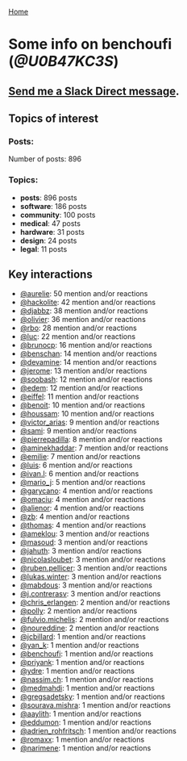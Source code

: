 [Home](https://kelu124.github.io/echommunity/)

# Some info on __benchoufi__ (_@U0B47KC3S_)


## [Send me a Slack Direct message](https://echopen.slack.com/messages/@benchoufi/).

## Topics of interest

### Posts: 

Number of posts: 896

### Topics:

* __posts__: 896 posts
* __software__: 186 posts
* __community__: 100 posts
* __medical__: 47 posts
* __hardware__: 31 posts
* __design__: 24 posts
* __legal__: 11 posts

## Key interactions 

* [@aurelie](./U37GZRZU6.md): 50 mention and/or reactions
* [@hackolite](./U20C8CKTL.md): 42 mention and/or reactions
* [@djabbz](./U2PFHNN3C.md): 38 mention and/or reactions
* [@olivier](./U04DFTZ7D.md): 36 mention and/or reactions
* [@rbo](./U38HVMZ6K.md): 28 mention and/or reactions
* [@luc](./U0AAL4W13.md): 22 mention and/or reactions
* [@brunocp](./U33817K25.md): 16 mention and/or reactions
* [@benschan](./U1PKXQVDW.md): 14 mention and/or reactions
* [@devamine](./U2X7189QR.md): 14 mention and/or reactions
* [@jerome](./U07UEJC2H.md): 13 mention and/or reactions
* [@soobash](./U1PAGSKGU.md): 12 mention and/or reactions
* [@edem](./U34N7NQNR.md): 12 mention and/or reactions
* [@eiffel](./U3GHS132Q.md): 11 mention and/or reactions
* [@benoit](./U0GMX7QUB.md): 10 mention and/or reactions
* [@houssam](./U2Y7FPEUB.md): 10 mention and/or reactions
* [@victor_arias](./U32FZ0QLX.md): 9 mention and/or reactions
* [@sami](./U2MF267L2.md): 9 mention and/or reactions
* [@pierrepadilla](./U2X419KJS.md): 8 mention and/or reactions
* [@aminekhaddar](./U2XLJS5L0.md): 7 mention and/or reactions
* [@emilie](./U0FN1B8KD.md): 7 mention and/or reactions
* [@luis](./U34231VFH.md): 6 mention and/or reactions
* [@ivan.l](./U3CDR25JP.md): 6 mention and/or reactions
* [@mario_j](./U32UWGGN9.md): 5 mention and/or reactions
* [@garycano](./U31UCUFPW.md): 4 mention and/or reactions
* [@omaciu](./U3J40RUDT.md): 4 mention and/or reactions
* [@alienor](./U1N5Q9334.md): 4 mention and/or reactions
* [@zb](./U1P9ARRU3.md): 4 mention and/or reactions
* [@thomas](./U2Q4137LL.md): 4 mention and/or reactions
* [@ameklou](./U32AR6TED.md): 3 mention and/or reactions
* [@masoud](./U3PLYAJPJ.md): 3 mention and/or reactions
* [@jahuth](./U3FCS2UP3.md): 3 mention and/or reactions
* [@nicolasloubet](./U04H8570R.md): 3 mention and/or reactions
* [@ruben.pellicer](./U32V2JWFJ.md): 3 mention and/or reactions
* [@lukas.winter](./U352MKG4V.md): 3 mention and/or reactions
* [@mabdous](./U2YN8FREG.md): 3 mention and/or reactions
* [@j.contrerasv](./U336DPZV4.md): 3 mention and/or reactions
* [@chris_erlangen](./U3PC2A4GZ.md): 2 mention and/or reactions
* [@polly](./U24BZF8UR.md): 2 mention and/or reactions
* [@fulvio.michelis](./U3D9HA0N4.md): 2 mention and/or reactions
* [@noureddine](./U38TWKY9Y.md): 2 mention and/or reactions
* [@jcbillard](./U3GQS8JTZ.md): 1 mention and/or reactions
* [@yan_k](./U3NT8G2BC.md): 1 mention and/or reactions
* [@benchoufi](./U0B47KC3S.md): 1 mention and/or reactions
* [@priyank](./U23D8HAC9.md): 1 mention and/or reactions
* [@ydre](./U2404BG5N.md): 1 mention and/or reactions
* [@nassim.ch](./U1NM17NHF.md): 1 mention and/or reactions
* [@medmahdi](./U36QEPF51.md): 1 mention and/or reactions
* [@gregsadetsky](./U0KLG7CP8.md): 1 mention and/or reactions
* [@sourava.mishra](./U3CV9P9NH.md): 1 mention and/or reactions
* [@aaylith](./U3ARRLDQ8.md): 1 mention and/or reactions
* [@eddumon](./U3HH0CEAW.md): 1 mention and/or reactions
* [@adrien_rohfritsch](./U2PTWF6SX.md): 1 mention and/or reactions
* [@romaxx](./U35LGETA4.md): 1 mention and/or reactions
* [@narimene](./U1NTT0ZPH.md): 1 mention and/or reactions
